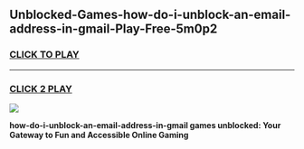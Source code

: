 
## Unblocked-Games-how-do-i-unblock-an-email-address-in-gmail-Play-Free-5m0p2
<h3>
<a href="https://premium76.site?title=how-do-i-unblock-an-email-address-in-gmail&ref=21A">CLICK TO PLAY</a></h3>
<hr>

<h3>
<a href="https://premium76.site?title=how-do-i-unblock-an-email-address-in-gmail&ref=21A">CLICK 2 PLAY</a>
  
</h3>

<a href="https://premium76.site?title=how-do-i-unblock-an-email-address-in-gmail&ref=21A"><img src="https://clearcache.store/games.png"></a>


**how-do-i-unblock-an-email-address-in-gmail games unblocked: Your Gateway to Fun and Accessible Online Gaming**
